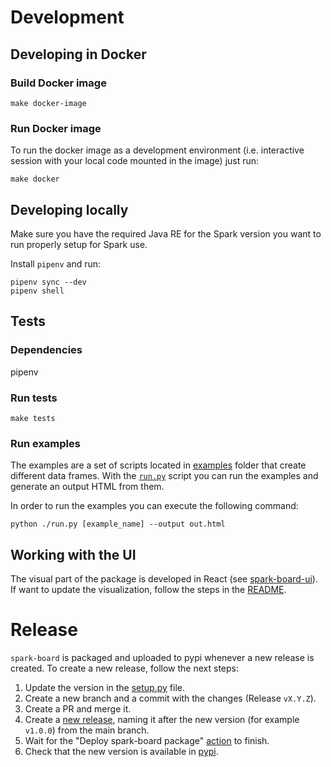 # Development

## Developing in Docker

### Build Docker image

```shell
make docker-image
```

### Run Docker image

To run the docker image as a development environment (i.e. interactive session with your local code mounted in the image) just run:

```shell
make docker
```

## Developing locally

Make sure you have the required Java RE for the Spark version you want to run properly setup for Spark use.

Install `pipenv` and run:

```shell
pipenv sync --dev
pipenv shell
```

## Tests

### Dependencies
pipenv

### Run tests
```shell
make tests
```

### Run examples
The examples are a set of scripts located in [examples](./tests/examples/) folder that create different data frames. With the [`run.py`](../run.py) script you can run the examples and generate an output HTML from them.

In order to run the examples you can execute the following command:
```shell
python ./run.py [example_name] --output out.html
```

## Working with the UI

The visual part of the package is developed in React (see [spark-board-ui](../spark-board-ui/)). If want to update the visualization, follow the steps in the [README](../spark-board-ui/README.md).


# Release

`spark-board` is packaged and uploaded to pypi whenever a new release is created. To create a new release, follow the next steps:

1. Update the version in the [setup.py](../setup.py) file.
2. Create a new branch and a commit with the changes (Release `vX.Y.Z`).
3. Create a PR and merge it.
4. Create a [new release](https://github.com/alijdens/spark-board/releases/new), naming it after the new version (for example `v1.0.0`) from the main branch.
5. Wait for the "Deploy spark-board package" [action](https://github.com/alijdens/spark-board/actions) to finish.
6. Check that the new version is available in [pypi](https://pypi.org/project/spark-board/).

